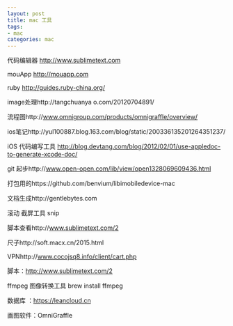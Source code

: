```yaml
---
layout: post
title: mac 工具
tags:
- mac 
categories: mac
---
```

代码编辑器 http://www.sublimetext.com

mouApp  http://mouapp.com

ruby         http://guides.ruby-china.org/

image处理http://tangchuanya o.com/20120704891/

流程图http://www.omnigroup.com/products/omnigraffle/overview/

ios笔记http://yul100887.blog.163.com/blog/static/200336135201264351237/

iOS 代码编写工具 http://blog.devtang.com/blog/2012/02/01/use-appledoc-to-generate-xcode-doc/

git 起步http://www.open-open.com/lib/view/open1328069609436.html

打包用的https://github.com/benvium/libimobiledevice-mac

文档生成http://gentlebytes.com

滚动 截屏工具 snip

脚本查看http://www.sublimetext.com/2

尺子http://soft.macx.cn/2015.html

VPNhttp://www.cocojsq8.info/client/cart.php

脚本：http://www.sublimetext.com/2

ffmpeg 图像转换工具 brew install ffmpeg

数据库 ：https://leancloud.cn

画图软件：OmniGraffle